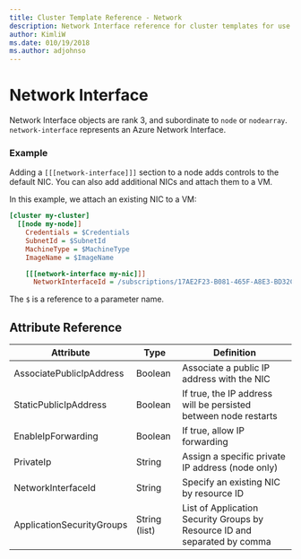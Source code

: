```yaml
---
title: Cluster Template Reference - Network
description: Network Interface reference for cluster templates for use with Azure CycleCloud
author: KimliW
ms.date: 010/19/2018
ms.author: adjohnso
---
```


# Network Interface

Network Interface objects are rank 3, and subordinate to `node` or `nodearray`. `network-interface` represents an Azure Network Interface.

### Example

Adding a `[[[network-interface]]]` section to a node adds controls to the default NIC. You can also add additional NICs and attach them to a VM.

In this example, we attach an existing NIC to a VM:

``` ini
[cluster my-cluster]
  [[node my-node]]
    Credentials = $Credentials
    SubnetId = $SubnetId
    MachineType = $MachineType
    ImageName = $ImageName

    [[[network-interface my-nic]]]
      NetworkInterfaceId = /subscriptions/17AE2F23-B081-465F-A8E3-BD32C0349788/resourceGroups/my-rg/providers/Microsoft.Network/networkInterfaces/my-nic
```

The `$` is a reference to a parameter name.

## Attribute Reference

Attribute | Type | Definition
------ | ----- | ----------
AssociatePublicIpAddress | Boolean | Associate a public IP address with the NIC
StaticPublicIpAddress | Boolean | If true, the IP address will be persisted between node restarts
EnableIpForwarding | Boolean | If true, allow IP forwarding
PrivateIp | String | Assign a specific private IP address (node only)
NetworkInterfaceId | String | Specify an existing NIC by resource ID
ApplicationSecurityGroups | String (list) | List of Application Security Groups by Resource ID and separated by comma
